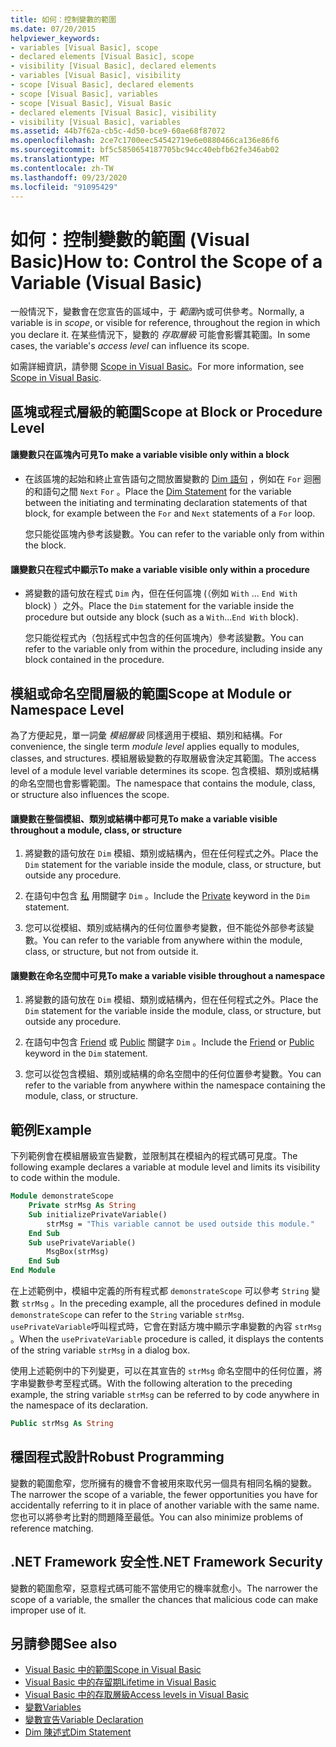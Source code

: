 ```yaml
---
title: 如何：控制變數的範圍
ms.date: 07/20/2015
helpviewer_keywords:
- variables [Visual Basic], scope
- declared elements [Visual Basic], scope
- visibility [Visual Basic], declared elements
- variables [Visual Basic], visibility
- scope [Visual Basic], declared elements
- scope [Visual Basic], variables
- scope [Visual Basic], Visual Basic
- declared elements [Visual Basic], visibility
- visibility [Visual Basic], variables
ms.assetid: 44b7f62a-cb5c-4d50-bce9-60ae68f87072
ms.openlocfilehash: 2ce7c1700eec54542719e6e0880466ca136e86f6
ms.sourcegitcommit: bf5c5850654187705bc94cc40ebfb62fe346ab02
ms.translationtype: MT
ms.contentlocale: zh-TW
ms.lasthandoff: 09/23/2020
ms.locfileid: "91095429"
---
```

# <a name="how-to-control-the-scope-of-a-variable-visual-basic"></a><span data-ttu-id="1801b-102">如何：控制變數的範圍 (Visual Basic)</span><span class="sxs-lookup"><span data-stu-id="1801b-102">How to: Control the Scope of a Variable (Visual Basic)</span></span>

<span data-ttu-id="1801b-103">一般情況下，變數會在您宣告的區域中，于 *範圍*內或可供參考。</span><span class="sxs-lookup"><span data-stu-id="1801b-103">Normally, a variable is in *scope*, or visible for reference, throughout the region in which you declare it.</span></span> <span data-ttu-id="1801b-104">在某些情況下，變數的 *存取層級* 可能會影響其範圍。</span><span class="sxs-lookup"><span data-stu-id="1801b-104">In some cases, the variable's *access level* can influence its scope.</span></span>  
  
 <span data-ttu-id="1801b-105">如需詳細資訊，請參閱 [Scope in Visual Basic](scope.md)。</span><span class="sxs-lookup"><span data-stu-id="1801b-105">For more information, see [Scope in Visual Basic](scope.md).</span></span>  
  
## <a name="scope-at-block-or-procedure-level"></a><span data-ttu-id="1801b-106">區塊或程式層級的範圍</span><span class="sxs-lookup"><span data-stu-id="1801b-106">Scope at Block or Procedure Level</span></span>  
  
#### <a name="to-make-a-variable-visible-only-within-a-block"></a><span data-ttu-id="1801b-107">讓變數只在區塊內可見</span><span class="sxs-lookup"><span data-stu-id="1801b-107">To make a variable visible only within a block</span></span>  
  
- <span data-ttu-id="1801b-108">在該區塊的起始和終止宣告語句之間放置變數的 [Dim 語句](../../../language-reference/statements/dim-statement.md) ，例如在 `For` 迴圈的和語句之間 `Next` `For` 。</span><span class="sxs-lookup"><span data-stu-id="1801b-108">Place the [Dim Statement](../../../language-reference/statements/dim-statement.md) for the variable between the initiating and terminating declaration statements of that block, for example between the `For` and `Next` statements of a `For` loop.</span></span>  
  
     <span data-ttu-id="1801b-109">您只能從區塊內參考該變數。</span><span class="sxs-lookup"><span data-stu-id="1801b-109">You can refer to the variable only from within the block.</span></span>  
  
#### <a name="to-make-a-variable-visible-only-within-a-procedure"></a><span data-ttu-id="1801b-110">讓變數只在程式中顯示</span><span class="sxs-lookup"><span data-stu-id="1801b-110">To make a variable visible only within a procedure</span></span>  
  
- <span data-ttu-id="1801b-111">將變數的語句放在程式 `Dim` 內，但在任何區塊 (（例如 `With` ... `End With` block) ）之外。</span><span class="sxs-lookup"><span data-stu-id="1801b-111">Place the `Dim` statement for the variable inside the procedure but outside any block (such as a `With`...`End With` block).</span></span>  
  
     <span data-ttu-id="1801b-112">您只能從程式內（包括程式中包含的任何區塊內）參考該變數。</span><span class="sxs-lookup"><span data-stu-id="1801b-112">You can refer to the variable only from within the procedure, including inside any block contained in the procedure.</span></span>  
  
## <a name="scope-at-module-or-namespace-level"></a><span data-ttu-id="1801b-113">模組或命名空間層級的範圍</span><span class="sxs-lookup"><span data-stu-id="1801b-113">Scope at Module or Namespace Level</span></span>  

 <span data-ttu-id="1801b-114">為了方便起見，單一詞彙 *模組層級* 同樣適用于模組、類別和結構。</span><span class="sxs-lookup"><span data-stu-id="1801b-114">For convenience, the single term *module level* applies equally to modules, classes, and structures.</span></span> <span data-ttu-id="1801b-115">模組層級變數的存取層級會決定其範圍。</span><span class="sxs-lookup"><span data-stu-id="1801b-115">The access level of a module level variable determines its scope.</span></span> <span data-ttu-id="1801b-116">包含模組、類別或結構的命名空間也會影響範圍。</span><span class="sxs-lookup"><span data-stu-id="1801b-116">The namespace that contains the module, class, or structure also influences the scope.</span></span>  
  
#### <a name="to-make-a-variable-visible-throughout-a-module-class-or-structure"></a><span data-ttu-id="1801b-117">讓變數在整個模組、類別或結構中都可見</span><span class="sxs-lookup"><span data-stu-id="1801b-117">To make a variable visible throughout a module, class, or structure</span></span>  
  
1. <span data-ttu-id="1801b-118">將變數的語句放在 `Dim` 模組、類別或結構內，但在任何程式之外。</span><span class="sxs-lookup"><span data-stu-id="1801b-118">Place the `Dim` statement for the variable inside the module, class, or structure, but outside any procedure.</span></span>  
  
2. <span data-ttu-id="1801b-119">在語句中包含 [私](../../../language-reference/modifiers/private.md) 用關鍵字 `Dim` 。</span><span class="sxs-lookup"><span data-stu-id="1801b-119">Include the [Private](../../../language-reference/modifiers/private.md) keyword in the `Dim` statement.</span></span>  
  
3. <span data-ttu-id="1801b-120">您可以從模組、類別或結構內的任何位置參考變數，但不能從外部參考該變數。</span><span class="sxs-lookup"><span data-stu-id="1801b-120">You can refer to the variable from anywhere within the module, class, or structure, but not from outside it.</span></span>  
  
#### <a name="to-make-a-variable-visible-throughout-a-namespace"></a><span data-ttu-id="1801b-121">讓變數在命名空間中可見</span><span class="sxs-lookup"><span data-stu-id="1801b-121">To make a variable visible throughout a namespace</span></span>  
  
1. <span data-ttu-id="1801b-122">將變數的語句放在 `Dim` 模組、類別或結構內，但在任何程式之外。</span><span class="sxs-lookup"><span data-stu-id="1801b-122">Place the `Dim` statement for the variable inside the module, class, or structure, but outside any procedure.</span></span>  
  
2. <span data-ttu-id="1801b-123">在語句中包含 [Friend](../../../language-reference/modifiers/friend.md) 或 [Public](../../../language-reference/modifiers/public.md) 關鍵字 `Dim` 。</span><span class="sxs-lookup"><span data-stu-id="1801b-123">Include the [Friend](../../../language-reference/modifiers/friend.md) or [Public](../../../language-reference/modifiers/public.md) keyword in the `Dim` statement.</span></span>  
  
3. <span data-ttu-id="1801b-124">您可以從包含模組、類別或結構的命名空間中的任何位置參考變數。</span><span class="sxs-lookup"><span data-stu-id="1801b-124">You can refer to the variable from anywhere within the namespace containing the module, class, or structure.</span></span>  
  
## <a name="example"></a><span data-ttu-id="1801b-125">範例</span><span class="sxs-lookup"><span data-stu-id="1801b-125">Example</span></span>  

 <span data-ttu-id="1801b-126">下列範例會在模組層級宣告變數，並限制其在模組內的程式碼可見度。</span><span class="sxs-lookup"><span data-stu-id="1801b-126">The following example declares a variable at module level and limits its visibility to code within the module.</span></span>  
  
```vb  
Module demonstrateScope  
    Private strMsg As String  
    Sub initializePrivateVariable()  
        strMsg = "This variable cannot be used outside this module."  
    End Sub  
    Sub usePrivateVariable()  
        MsgBox(strMsg)  
    End Sub  
End Module  
```  
  
 <span data-ttu-id="1801b-127">在上述範例中，模組中定義的所有程式都 `demonstrateScope` 可以參考 `String` 變數 `strMsg` 。</span><span class="sxs-lookup"><span data-stu-id="1801b-127">In the preceding example, all the procedures defined in module `demonstrateScope` can refer to the `String` variable `strMsg`.</span></span> <span data-ttu-id="1801b-128">`usePrivateVariable`呼叫程式時，它會在對話方塊中顯示字串變數的內容 `strMsg` 。</span><span class="sxs-lookup"><span data-stu-id="1801b-128">When the `usePrivateVariable` procedure is called, it displays the contents of the string variable `strMsg` in a dialog box.</span></span>  
  
 <span data-ttu-id="1801b-129">使用上述範例中的下列變更，可以在其宣告的 `strMsg` 命名空間中的任何位置，將字串變數參考至程式碼。</span><span class="sxs-lookup"><span data-stu-id="1801b-129">With the following alteration to the preceding example, the string variable `strMsg` can be referred to by code anywhere in the namespace of its declaration.</span></span>  
  
```vb  
Public strMsg As String  
```  
  
## <a name="robust-programming"></a><span data-ttu-id="1801b-130">穩固程式設計</span><span class="sxs-lookup"><span data-stu-id="1801b-130">Robust Programming</span></span>  

 <span data-ttu-id="1801b-131">變數的範圍愈窄，您所擁有的機會不會被用來取代另一個具有相同名稱的變數。</span><span class="sxs-lookup"><span data-stu-id="1801b-131">The narrower the scope of a variable, the fewer opportunities you have for accidentally referring to it in place of another variable with the same name.</span></span> <span data-ttu-id="1801b-132">您也可以將參考比對的問題降至最低。</span><span class="sxs-lookup"><span data-stu-id="1801b-132">You can also minimize problems of reference matching.</span></span>  
  
## <a name="net-framework-security"></a><span data-ttu-id="1801b-133">.NET Framework 安全性</span><span class="sxs-lookup"><span data-stu-id="1801b-133">.NET Framework Security</span></span>  

 <span data-ttu-id="1801b-134">變數的範圍愈窄，惡意程式碼可能不當使用它的機率就愈小。</span><span class="sxs-lookup"><span data-stu-id="1801b-134">The narrower the scope of a variable, the smaller the chances that malicious code can make improper use of it.</span></span>  
  
## <a name="see-also"></a><span data-ttu-id="1801b-135">另請參閱</span><span class="sxs-lookup"><span data-stu-id="1801b-135">See also</span></span>

- [<span data-ttu-id="1801b-136">Visual Basic 中的範圍</span><span class="sxs-lookup"><span data-stu-id="1801b-136">Scope in Visual Basic</span></span>](scope.md)
- [<span data-ttu-id="1801b-137">Visual Basic 中的存留期</span><span class="sxs-lookup"><span data-stu-id="1801b-137">Lifetime in Visual Basic</span></span>](lifetime.md)
- [<span data-ttu-id="1801b-138">Visual Basic 中的存取層級</span><span class="sxs-lookup"><span data-stu-id="1801b-138">Access levels in Visual Basic</span></span>](access-levels.md)
- [<span data-ttu-id="1801b-139">變數</span><span class="sxs-lookup"><span data-stu-id="1801b-139">Variables</span></span>](../variables/index.md)
- [<span data-ttu-id="1801b-140">變數宣告</span><span class="sxs-lookup"><span data-stu-id="1801b-140">Variable Declaration</span></span>](../variables/variable-declaration.md)
- [<span data-ttu-id="1801b-141">Dim 陳述式</span><span class="sxs-lookup"><span data-stu-id="1801b-141">Dim Statement</span></span>](../../../language-reference/statements/dim-statement.md)
